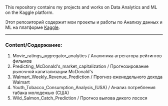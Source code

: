 This repository contains my projects and works on Data Analytics and ML on the Kaggle platform.

Этот репозиторий содержит мои проекты и работы по Анализу данных и ML на платформе [Kaggle](https://www.kaggle.com/mikhail1681/code).
___
### Content/Содержание:
1. Movie_ratings_aggregator_analytics / Аналитика агрегатора рейтингов фильмов
2. Predicting_McDonald's_market_capitalization / Прогнозирование рыночной капитализации McDonald's
3. Walmart_Weekly_Revenue_Prediction / Прогноз еженедельного дохода Walmart
4. Youth_Tobacco_Consumption_Analysis_(USA) / Анализ потребления табака молодежью (США)
5. Wild_Salmon_Catch_Prediction / Прогноз вылова дикого лосося
